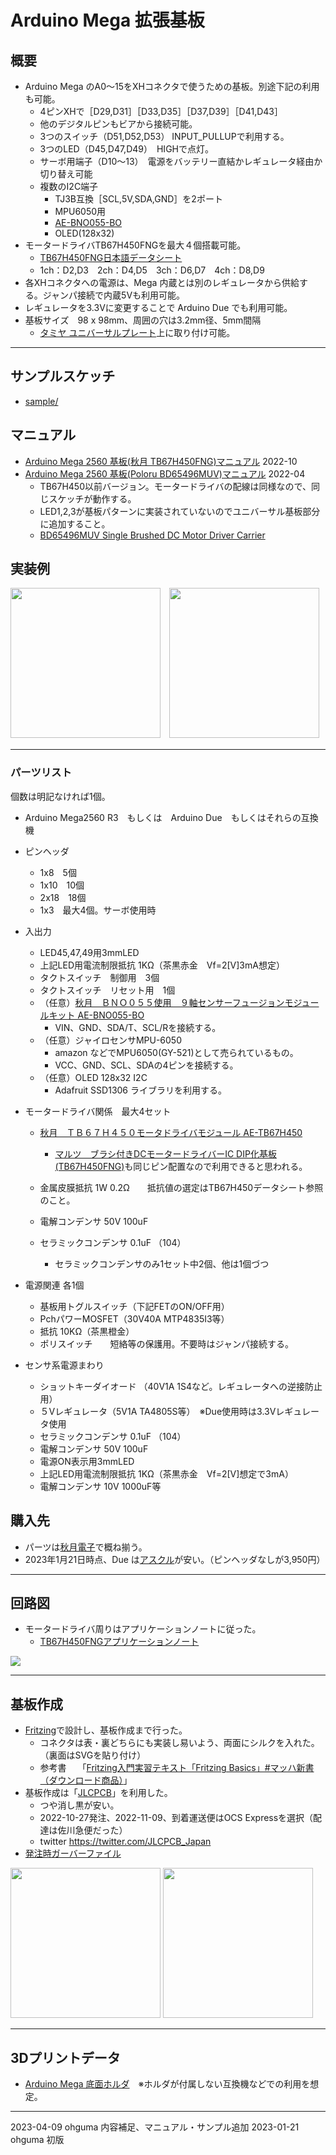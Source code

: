 # Arduino Mega 拡張基板

## 概要

+ Arduino Mega のA0～15をXHコネクタで使うための基板。別途下記の利用も可能。
  + 4ピンXHで［D29,D31］［D33,D35］［D37,D39］［D41,D43］
  + 他のデジタルピンもビアから接続可能。
  + 3つのスイッチ（D51,D52,D53） INPUT_PULLUPで利用する。
  + 3つのLED（D45,D47,D49）　HIGHで点灯。
  + サーボ用端子（D10～13）　電源をバッテリー直結かレギュレータ経由か切り替え可能
  + 複数のI2C端子
    + TJ3B互換［SCL,5V,SDA,GND］を2ポート
    + MPU6050用
    + [AE-BNO055-BO](https://akizukidenshi.com/catalog/g/gK-16996)
    + OLED(128x32)
+ モータードライバTB67H450FNGを最大４個搭載可能。
  + [TB67H450FNG日本語データシート](https://toshiba.semicon-storage.com/info/TB67H450FNG_datasheet_ja_20201126.pdf?did=65345&prodName=TB67H450FNG)
  + 1ch：D2,D3　2ch：D4,D5　3ch：D6,D7　4ch：D8,D9
+ 各XHコネクタへの電源は、Mega 内蔵とは別のレギュレータから供給する。ジャンパ接続で内蔵5Vも利用可能。
+ レギュレータを3.3Vに変更することで Arduino Due でも利用可能。
+ 基板サイズ　98 x 98mm、周囲の穴は3.2mm径、5mm間隔
  + [タミヤ ユニバーサルプレート](https://www.tamiya.com/japan/products/70172/index.html)上に取り付け可能。
  
----
## サンプルスケッチ

+ [sample/](./sample/)  

## マニュアル
+ [Arduino Mega 2560 基板(秋月 TB67H450FNG)マニュアル](./documents/robot_arduino_mega202210_AE-TB67H450_manual.pdf) 2022-10
+ [Arduino Mega 2560 基板(Poloru BD65496MUV)マニュアル](./documents/robot_arduino_mega202203_BD65496MUV_manual.pdf) 2022-04
  - TB67H450以前バージョン。モータードライバの配線は同様なので、同じスケッチが動作する。
  - LED1,2,3が基板パターンに実装されていないのでユニバーサル基板部分に追加すること。 
  - [BD65496MUV Single Brushed DC Motor Driver Carrier](https://www.pololu.com/product/2960)


## 実装例

<img src="./documents/board202210a.jpg" height="240px">　<img src="./documents/board202210b.jpg" height="240px">

----
### パーツリスト

個数は明記なければ1個。

+ Arduino Mega2560 R3　もしくは　Arduino Due　もしくはそれらの互換機
+ ピンヘッダ
  - 1x8　5個
  - 1x10　10個
  - 2x18　18個
  - 1x3　最大4個。サーボ使用時
+ 入出力 
  - LED45,47,49用3mmLED
  - 上記LED用電流制限抵抗 1KΩ（茶黒赤金　Vf=2[V]3mA想定）
  - タクトスイッチ　制御用　3個
  - タクトスイッチ　リセット用　1個
  - （任意）[秋月　ＢＮＯ０５５使用　９軸センサーフュージョンモジュールキット AE-BNO055-BO](https://akizukidenshi.com/catalog/g/gK-16996)
    - VIN、GND、SDA/T、SCL/Rを接続する。
  - （任意）ジャイロセンサMPU-6050
    - amazon などでMPU6050(GY-521)として売られているもの。
    - VCC、GND、SCL、SDAの4ピンを接続する。 
  - （任意）OLED 128x32 I2C
    - Adafruit SSD1306 ライブラリを利用する。

+ モータードライバ関係　最大4セット
  - [秋月　ＴＢ６７Ｈ４５０モータドライバモジュール AE-TB67H450](https://akizukidenshi.com/catalog/g/gK-14753/)
  
    - [マルツ　ブラシ付きDCモータードライバーIC DIP化基板(TB67H450FNG)](https://www.marutsu.co.jp/pc/i/1559301/)も同じピン配置なので利用できると思われる。
  - 金属皮膜抵抗 1W 0.2Ω　　抵抗値の選定はTB67H450データシート参照のこと。
  - 電解コンデンサ 50V 100uF
  - セラミックコンデンサ 0.1uF （104）
    - セラミックコンデンサのみ1セット中2個、他は1個づつ
+ 電源関連 各1個
  - 基板用トグルスイッチ（下記FETのON/OFF用）
  - PchパワーMOSFET（30V40A MTP4835I3等）
  - 抵抗 10KΩ（茶黒橙金）
  - ポリスイッチ　　短絡等の保護用。不要時はジャンパ接続する。
+ センサ系電源まわり
  - ショットキーダイオード （40V1A 1S4など。レギュレータへの逆接防止用）
  - ５Vレギュレータ（5V1A TA4805S等）　※Due使用時は3.3Vレギュレータ使用
  - セラミックコンデンサ 0.1uF （104）
  - 電解コンデンサ 50V 100uF
  - 電源ON表示用3mmLED
  - 上記LED用電流制限抵抗 1KΩ（茶黒赤金　Vf=2[V]想定で3mA）
  - 電解コンデンサ 10V 1000uF等

## 購入先

+ パーツは[秋月電子](https://akizukidenshi.com/catalog/)で概ね揃う。
+ 2023年1月21日時点、Due は[アスクル](https://www.askul.co.jp/p/KA08233/)が安い。（ピンヘッダなしが3,950円）

----
## 回路図

- モータードライバ周りはアプリケーションノートに従った。
  - [TB67H450FNGアプリケーションノート](https://akizukidenshi.com/download/ds/toshiba/TB67H450FNG_application_note_ja_20190510.pdf)

<img src="./documents/schema202210.png">

----
## 基板作成

+ [Fritzing](https://fritzing.org/)で設計し、基板作成まで行った。
  + コネクタは表・裏どちらにも実装し易いよう、両面にシルクを入れた。（裏面はSVGを貼り付け）
  + 参考書　 「[Fritzing入門実習テキスト「Fritzing Basics」#マッハ新書 （ダウンロード商品）](https://booth.pm/ja/items/1414214)」
+ 基板作成は「[JLCPCB](https://jlcpcb.com/)」を利用した。
  + つや消し黒が安い。
  + 2022-10-27発注、2022-11-09、到着運送便はOCS Expressを選択（配達は佐川急便だった）
  + twitter https://twitter.com/JLCPCB_Japan
+ [発注時ガーバーファイル](./pcb/robot_arduino_mega202210_AE-TB67H450.zip)

<img src="./pcb/robot_arduino_mega202210_top.png" width="240px"> <img src="./pcb/robot_arduino_mega202210_bottom.png" width="240px">

----
## 3Dプリントデータ
+ [Arduino Mega 底面ホルダ](./cad/mega_bottom.stl)　※ホルダが付属しない互換機などでの利用を想定。

----

2023-04-09 ohguma 内容補足、マニュアル・サンプル追加
2023-01-21 ohguma 初版